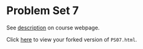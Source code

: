 # Problem Set 7

See [description](https://rudeboybert.github.io/STAT495/#problem_set_7) on course webpage.

Click [here](http://htmlpreview.github.io/?https://github.com/abby-shah/PS06/master/PS07.html) to view your forked version of `PS07.html`.
